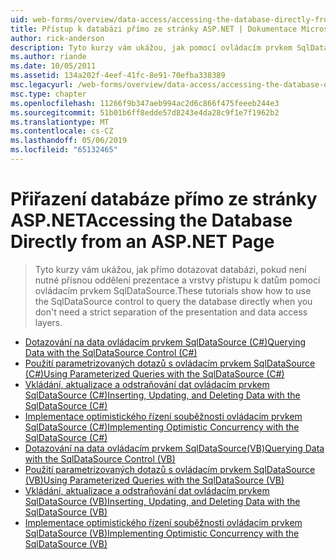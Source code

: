 ```yaml
---
uid: web-forms/overview/data-access/accessing-the-database-directly-from-an-aspnet-page/index
title: Přístup k databázi přímo ze stránky ASP.NET | Dokumentace Microsoftu
author: rick-anderson
description: Tyto kurzy vám ukážou, jak pomocí ovládacím prvkem SqlDataSource databázi dotazovat přímo, pokud není zapotřebí striktní oddělení prezentace a data...
ms.author: riande
ms.date: 10/05/2011
ms.assetid: 134a202f-4eef-41fc-8e91-70efba338389
msc.legacyurl: /web-forms/overview/data-access/accessing-the-database-directly-from-an-aspnet-page
msc.type: chapter
ms.openlocfilehash: 11266f9b347aeb994ac2d6c866f475feeeb244e3
ms.sourcegitcommit: 51b01b6ff8edde57d8243e4da28c9f1e7f1962b2
ms.translationtype: MT
ms.contentlocale: cs-CZ
ms.lasthandoff: 05/06/2019
ms.locfileid: "65132465"
---
```

# <a name="accessing-the-database-directly-from-an-aspnet-page"></a><span data-ttu-id="596e3-103">Přiřazení databáze přímo ze stránky ASP.NET</span><span class="sxs-lookup"><span data-stu-id="596e3-103">Accessing the Database Directly from an ASP.NET Page</span></span>

> <span data-ttu-id="596e3-104">Tyto kurzy vám ukážou, jak přímo dotazovat databázi, pokud není nutné přísnou oddělení prezentace a vrstvy přístupu k datům pomocí ovládacím prvkem SqlDataSource.</span><span class="sxs-lookup"><span data-stu-id="596e3-104">These tutorials show how to use the SqlDataSource control to query the database directly when you don't need a strict separation of the presentation and data access layers.</span></span>

- [<span data-ttu-id="596e3-105">Dotazování na data ovládacím prvkem SqlDataSource (C#)</span><span class="sxs-lookup"><span data-stu-id="596e3-105">Querying Data with the SqlDataSource Control (C#)</span></span>](querying-data-with-the-sqldatasource-control-cs.md)
- [<span data-ttu-id="596e3-106">Použití parametrizovaných dotazů s ovládacím prvkem SqlDataSource (C#)</span><span class="sxs-lookup"><span data-stu-id="596e3-106">Using Parameterized Queries with the SqlDataSource (C#)</span></span>](using-parameterized-queries-with-the-sqldatasource-cs.md)
- [<span data-ttu-id="596e3-107">Vkládání, aktualizace a odstraňování dat ovládacím prvkem SqlDataSource (C#)</span><span class="sxs-lookup"><span data-stu-id="596e3-107">Inserting, Updating, and Deleting Data with the SqlDataSource (C#)</span></span>](inserting-updating-and-deleting-data-with-the-sqldatasource-cs.md)
- [<span data-ttu-id="596e3-108">Implementace optimistického řízení souběžnosti ovládacím prvkem SqlDataSource (C#)</span><span class="sxs-lookup"><span data-stu-id="596e3-108">Implementing Optimistic Concurrency with the SqlDataSource (C#)</span></span>](implementing-optimistic-concurrency-with-the-sqldatasource-cs.md)
- [<span data-ttu-id="596e3-109">Dotazování na data ovládacím prvkem SqlDataSource(VB)</span><span class="sxs-lookup"><span data-stu-id="596e3-109">Querying Data with the SqlDataSource Control (VB)</span></span>](querying-data-with-the-sqldatasource-control-vb.md)
- [<span data-ttu-id="596e3-110">Použití parametrizovaných dotazů s ovládacím prvkem SqlDataSource (VB)</span><span class="sxs-lookup"><span data-stu-id="596e3-110">Using Parameterized Queries with the SqlDataSource (VB)</span></span>](using-parameterized-queries-with-the-sqldatasource-vb.md)
- [<span data-ttu-id="596e3-111">Vkládání, aktualizace a odstraňování dat ovládacím prvkem SqlDataSource (VB)</span><span class="sxs-lookup"><span data-stu-id="596e3-111">Inserting, Updating, and Deleting Data with the SqlDataSource (VB)</span></span>](inserting-updating-and-deleting-data-with-the-sqldatasource-vb.md)
- [<span data-ttu-id="596e3-112">Implementace optimistického řízení souběžnosti ovládacím prvkem SqlDataSource (VB)</span><span class="sxs-lookup"><span data-stu-id="596e3-112">Implementing Optimistic Concurrency with the SqlDataSource (VB)</span></span>](implementing-optimistic-concurrency-with-the-sqldatasource-vb.md)
